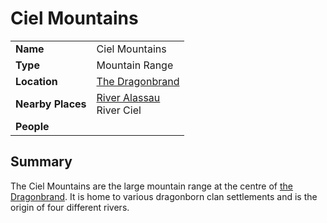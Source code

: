 # Ciel Mountains

|||
| --- | --- |
| **Name** | Ciel Mountains | place.4
| **Type** | Mountain Range |
| **Location** | [The Dragonbrand](../../civilisations/nilsavnic-alliance/states/the-dragonbrand.md) |
| **Nearby Places** | [River Alassau](../rivers-lakes/river-alassau.md)<br>River Ciel |
| **People** | |

## Summary

The Ciel Mountains are the large mountain range at the centre of [the Dragonbrand](../../civilisations/nilsavnic-alliance/states/the-dragonbrand.md). It is home to various dragonborn clan settlements and is the origin of four different rivers.
